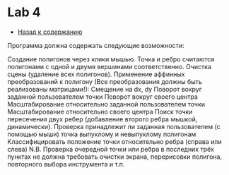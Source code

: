 # Lab 4

- [Назад к содержанию](../README.md)

Программа должна содержать следующие возможности:

Создание полигонов через клики мышью. Точка и ребро считаются полигонами с одной и двумя вершинами соответственно.
Очистка сцены (удаление всех полигонов).
Применение аффинных преобразований к полигону (Все преобразования должны быть реализованы матрицами!):
Смещение на dx, dy
Поворот вокруг заданной пользователем точки
Поворот вокруг своего центра
Масштабирование относительно заданной пользователем точки
Масштабирование относительно своего центра
Поиск точки пересечения двух ребер (добавление второго ребра мышкой, динамически).
Проверка принадлежит ли заданная пользователем (с помощью мыши) точка выпуклому и невыпуклому полигонам
Классифицировать положение точки относительно ребра (справа или слева)
N.B. Проверка очередной точки или ребра в последних трёх пунктах не должна требовать очистки экрана, перерисовки полигона, повторного выбора инструмента и т.п.